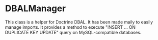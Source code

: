 # DBALManager

This class is a helper for Doctrine DBAL. It has been made maily to easily manage imports. It provides a method to execute "INSERT ... ON DUPLICATE KEY UPDATE" query on MySQL-compatible databases.
